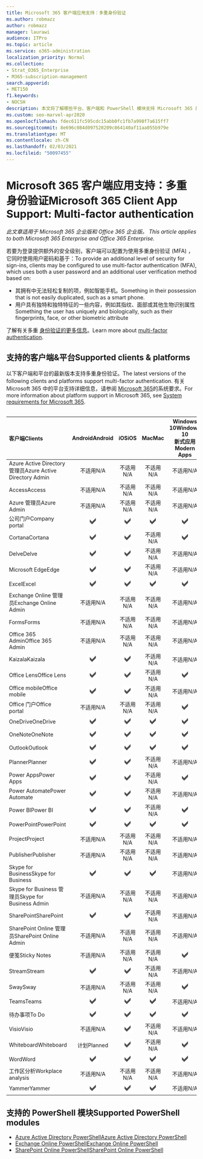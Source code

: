 ```yaml
---
title: Microsoft 365 客户端应用支持：多重身份验证
ms.author: robmazz
author: robmazz
manager: laurawi
audience: ITPro
ms.topic: article
ms.service: o365-administration
localization_priority: Normal
ms.collection:
- Strat_O365_Enterprise
- M365-subscription-management
search.appverid:
- MET150
f1.keywords:
- NOCSH
description: 本文将了解哪些平台、客户端和 PowerShell 模块支持 Microsoft 365 的多重身份验证。
ms.custom: seo-marvel-apr2020
ms.openlocfilehash: fdec611fc595cdc15abb0fc1fb7a998f7a615ff7
ms.sourcegitcommit: 8e696c084d097520209c864140af11aa055b979e
ms.translationtype: MT
ms.contentlocale: zh-CN
ms.lasthandoff: 02/03/2021
ms.locfileid: "50097455"
---
```

# <a name="microsoft-365-client-app-support-multi-factor-authentication"></a><span data-ttu-id="7620a-103">Microsoft 365 客户端应用支持：多重身份验证</span><span class="sxs-lookup"><span data-stu-id="7620a-103">Microsoft 365 Client App Support: Multi-factor authentication</span></span>

<span data-ttu-id="7620a-104">*此文章适用于 Microsoft 365 企业版和 Office 365 企业版。* </span><span class="sxs-lookup"><span data-stu-id="7620a-104">*This article applies to both Microsoft 365 Enterprise and Office 365 Enterprise.*</span></span>

<span data-ttu-id="7620a-105">若要为登录提供额外的安全级别，客户端可以配置为使用多重身份验证 (MFA) ，它同时使用用户密码和基于：</span><span class="sxs-lookup"><span data-stu-id="7620a-105">To provide an additional level of security for sign-ins, clients may be configured to use multi-factor authentication (MFA), which uses both a user password and an additional user verification method based on:</span></span>

- <span data-ttu-id="7620a-106">其拥有中无法轻松复制的项，例如智能手机。</span><span class="sxs-lookup"><span data-stu-id="7620a-106">Something  in their possession that is not easily duplicated, such as a smart phone.</span></span>
- <span data-ttu-id="7620a-107">用户具有独特和独特特征的一些内容，例如其指纹、面部或其他生物识别属性</span><span class="sxs-lookup"><span data-stu-id="7620a-107">Something the user has uniquely and biologically, such as their fingerprints, face, or other biometric attribute</span></span>

<span data-ttu-id="7620a-108">了解有关多重 [身份验证的更多信息](/azure/active-directory/authentication/multi-factor-authentication)。</span><span class="sxs-lookup"><span data-stu-id="7620a-108">Learn more about [multi-factor authentication](/azure/active-directory/authentication/multi-factor-authentication).</span></span>

## <a name="supported-clients--platforms"></a><span data-ttu-id="7620a-109">支持的客户端&平台</span><span class="sxs-lookup"><span data-stu-id="7620a-109">Supported clients & platforms</span></span>

<span data-ttu-id="7620a-110">以下客户端和平台的最新版本支持多重身份验证。</span><span class="sxs-lookup"><span data-stu-id="7620a-110">The latest versions of the following clients and platforms support multi-factor authentication.</span></span> <span data-ttu-id="7620a-111">有关 Microsoft 365 中的平台支持详细信息，请参阅 [Microsoft 365](/microsoft-365/microsoft-365-and-office-resources)的系统要求。</span><span class="sxs-lookup"><span data-stu-id="7620a-111">For more information about platform support in Microsoft 365, see [System requirements for Microsoft 365](/microsoft-365/microsoft-365-and-office-resources).</span></span>
<br>
<br>

| <span data-ttu-id="7620a-112">客户端</span><span class="sxs-lookup"><span data-stu-id="7620a-112">Clients</span></span> | <span data-ttu-id="7620a-113">Android</span><span class="sxs-lookup"><span data-stu-id="7620a-113">Android</span></span> | <span data-ttu-id="7620a-114">iOS</span><span class="sxs-lookup"><span data-stu-id="7620a-114">iOS</span></span> | <span data-ttu-id="7620a-115">Mac</span><span class="sxs-lookup"><span data-stu-id="7620a-115">Mac</span></span>| <span data-ttu-id="7620a-116">Windows 10</span><span class="sxs-lookup"><span data-stu-id="7620a-116">Windows 10</span></span> <br> <span data-ttu-id="7620a-117">新式应用</span><span class="sxs-lookup"><span data-stu-id="7620a-117">Modern Apps</span></span>| <span data-ttu-id="7620a-118">Windows 10</span><span class="sxs-lookup"><span data-stu-id="7620a-118">Windows 10</span></span> <br> <span data-ttu-id="7620a-119">桌面</span><span class="sxs-lookup"><span data-stu-id="7620a-119">Desktop</span></span> |
|:---|:---:|:---:|:---:|:---:|:---:|
| <span data-ttu-id="7620a-120">Azure Active Directory 管理员</span><span class="sxs-lookup"><span data-stu-id="7620a-120">Azure Active Directory Admin</span></span> | <span data-ttu-id="7620a-121">不适用</span><span class="sxs-lookup"><span data-stu-id="7620a-121">N/A</span></span> | <span data-ttu-id="7620a-122">不适用</span><span class="sxs-lookup"><span data-stu-id="7620a-122">N/A</span></span> | <span data-ttu-id="7620a-123">不适用</span><span class="sxs-lookup"><span data-stu-id="7620a-123">N/A</span></span> | <span data-ttu-id="7620a-124">不适用</span><span class="sxs-lookup"><span data-stu-id="7620a-124">N/A</span></span> | ![受支持](../media/check-mark.png) |
| <span data-ttu-id="7620a-126">Access</span><span class="sxs-lookup"><span data-stu-id="7620a-126">Access</span></span> | <span data-ttu-id="7620a-127">不适用</span><span class="sxs-lookup"><span data-stu-id="7620a-127">N/A</span></span> | <span data-ttu-id="7620a-128">不适用</span><span class="sxs-lookup"><span data-stu-id="7620a-128">N/A</span></span> | <span data-ttu-id="7620a-129">不适用</span><span class="sxs-lookup"><span data-stu-id="7620a-129">N/A</span></span> | <span data-ttu-id="7620a-130">不适用</span><span class="sxs-lookup"><span data-stu-id="7620a-130">N/A</span></span> | ![受支持](../media/check-mark.png) |
| <span data-ttu-id="7620a-132">Azure 管理员</span><span class="sxs-lookup"><span data-stu-id="7620a-132">Azure Admin</span></span> | <span data-ttu-id="7620a-133">不适用</span><span class="sxs-lookup"><span data-stu-id="7620a-133">N/A</span></span> | <span data-ttu-id="7620a-134">不适用</span><span class="sxs-lookup"><span data-stu-id="7620a-134">N/A</span></span> | <span data-ttu-id="7620a-135">不适用</span><span class="sxs-lookup"><span data-stu-id="7620a-135">N/A</span></span> | <span data-ttu-id="7620a-136">不适用</span><span class="sxs-lookup"><span data-stu-id="7620a-136">N/A</span></span> | <span data-ttu-id="7620a-137">不适用</span><span class="sxs-lookup"><span data-stu-id="7620a-137">N/A</span></span> |
| <span data-ttu-id="7620a-138">公司门户</span><span class="sxs-lookup"><span data-stu-id="7620a-138">Company portal</span></span> | ![支持](../media/check-mark.png) | ![支持](../media/check-mark.png) | ![支持](../media/check-mark.png) | ![支持](../media/check-mark.png) | <span data-ttu-id="7620a-143">不适用</span><span class="sxs-lookup"><span data-stu-id="7620a-143">N/A</span></span> |
| <span data-ttu-id="7620a-144">Cortana</span><span class="sxs-lookup"><span data-stu-id="7620a-144">Cortana</span></span> | ![支持](../media/check-mark.png) | ![支持](../media/check-mark.png) | <span data-ttu-id="7620a-147">不适用</span><span class="sxs-lookup"><span data-stu-id="7620a-147">N/A</span></span> | ![支持](../media/check-mark.png) | <span data-ttu-id="7620a-149">不适用</span><span class="sxs-lookup"><span data-stu-id="7620a-149">N/A</span></span> |
| <span data-ttu-id="7620a-150">Delve</span><span class="sxs-lookup"><span data-stu-id="7620a-150">Delve</span></span> | ![支持](../media/check-mark.png) | ![支持](../media/check-mark.png) | <span data-ttu-id="7620a-153">不适用</span><span class="sxs-lookup"><span data-stu-id="7620a-153">N/A</span></span> | <span data-ttu-id="7620a-154">不适用</span><span class="sxs-lookup"><span data-stu-id="7620a-154">N/A</span></span> | <span data-ttu-id="7620a-155">不适用</span><span class="sxs-lookup"><span data-stu-id="7620a-155">N/A</span></span> |
| <span data-ttu-id="7620a-156">Microsoft Edge</span><span class="sxs-lookup"><span data-stu-id="7620a-156">Edge</span></span> | ![支持](../media/check-mark.png) | ![支持](../media/check-mark.png) | <span data-ttu-id="7620a-159">不适用</span><span class="sxs-lookup"><span data-stu-id="7620a-159">N/A</span></span> | <span data-ttu-id="7620a-160">不适用</span><span class="sxs-lookup"><span data-stu-id="7620a-160">N/A</span></span> | ![受支持](../media/check-mark.png) |
| <span data-ttu-id="7620a-162">Excel</span><span class="sxs-lookup"><span data-stu-id="7620a-162">Excel</span></span> | ![支持](../media/check-mark.png) | ![支持](../media/check-mark.png) | ![支持](../media/check-mark.png) | ![支持](../media/check-mark.png) | ![支持](../media/check-mark.png) |
| <span data-ttu-id="7620a-168">Exchange Online 管理员</span><span class="sxs-lookup"><span data-stu-id="7620a-168">Exchange Online Admin</span></span> | <span data-ttu-id="7620a-169">不适用</span><span class="sxs-lookup"><span data-stu-id="7620a-169">N/A</span></span> | <span data-ttu-id="7620a-170">不适用</span><span class="sxs-lookup"><span data-stu-id="7620a-170">N/A</span></span> | <span data-ttu-id="7620a-171">不适用</span><span class="sxs-lookup"><span data-stu-id="7620a-171">N/A</span></span> | <span data-ttu-id="7620a-172">不适用</span><span class="sxs-lookup"><span data-stu-id="7620a-172">N/A</span></span> | ![受支持](../media/check-mark.png) |
| <span data-ttu-id="7620a-174">Forms</span><span class="sxs-lookup"><span data-stu-id="7620a-174">Forms</span></span> | <span data-ttu-id="7620a-175">不适用</span><span class="sxs-lookup"><span data-stu-id="7620a-175">N/A</span></span> | <span data-ttu-id="7620a-176">不适用</span><span class="sxs-lookup"><span data-stu-id="7620a-176">N/A</span></span> | <span data-ttu-id="7620a-177">不适用</span><span class="sxs-lookup"><span data-stu-id="7620a-177">N/A</span></span> | <span data-ttu-id="7620a-178">不适用</span><span class="sxs-lookup"><span data-stu-id="7620a-178">N/A</span></span> | <span data-ttu-id="7620a-179">不适用</span><span class="sxs-lookup"><span data-stu-id="7620a-179">N/A</span></span> |
| <span data-ttu-id="7620a-180">Office 365 Admin</span><span class="sxs-lookup"><span data-stu-id="7620a-180">Office 365 Admin</span></span> | <span data-ttu-id="7620a-181">不适用</span><span class="sxs-lookup"><span data-stu-id="7620a-181">N/A</span></span> | <span data-ttu-id="7620a-182">不适用</span><span class="sxs-lookup"><span data-stu-id="7620a-182">N/A</span></span> | <span data-ttu-id="7620a-183">不适用</span><span class="sxs-lookup"><span data-stu-id="7620a-183">N/A</span></span> | <span data-ttu-id="7620a-184">不适用</span><span class="sxs-lookup"><span data-stu-id="7620a-184">N/A</span></span> | ![受支持](../media/check-mark.png) |  |
| <span data-ttu-id="7620a-186">Kaizala</span><span class="sxs-lookup"><span data-stu-id="7620a-186">Kaizala</span></span> | ![支持](../media/check-mark.png) | ![支持](../media/check-mark.png) | <span data-ttu-id="7620a-189">不适用</span><span class="sxs-lookup"><span data-stu-id="7620a-189">N/A</span></span> | <span data-ttu-id="7620a-190">不适用</span><span class="sxs-lookup"><span data-stu-id="7620a-190">N/A</span></span> | <span data-ttu-id="7620a-191">不适用</span><span class="sxs-lookup"><span data-stu-id="7620a-191">N/A</span></span> |
| <span data-ttu-id="7620a-192">Office Lens</span><span class="sxs-lookup"><span data-stu-id="7620a-192">Office Lens</span></span>| ![支持](../media/check-mark.png) | ![支持](../media/check-mark.png) | <span data-ttu-id="7620a-195">不适用</span><span class="sxs-lookup"><span data-stu-id="7620a-195">N/A</span></span> | ![支持](../media/check-mark.png) | <span data-ttu-id="7620a-197">不适用</span><span class="sxs-lookup"><span data-stu-id="7620a-197">N/A</span></span> |
| <span data-ttu-id="7620a-198">Office mobile</span><span class="sxs-lookup"><span data-stu-id="7620a-198">Office mobile</span></span> | ![支持](../media/check-mark.png) | ![支持](../media/check-mark.png) | <span data-ttu-id="7620a-201">不适用</span><span class="sxs-lookup"><span data-stu-id="7620a-201">N/A</span></span> | <span data-ttu-id="7620a-202">不适用</span><span class="sxs-lookup"><span data-stu-id="7620a-202">N/A</span></span> | <span data-ttu-id="7620a-203">不适用</span><span class="sxs-lookup"><span data-stu-id="7620a-203">N/A</span></span> |
| <span data-ttu-id="7620a-204">Office 门户</span><span class="sxs-lookup"><span data-stu-id="7620a-204">Office portal</span></span> | <span data-ttu-id="7620a-205">不适用</span><span class="sxs-lookup"><span data-stu-id="7620a-205">N/A</span></span> | <span data-ttu-id="7620a-206">不适用</span><span class="sxs-lookup"><span data-stu-id="7620a-206">N/A</span></span> | <span data-ttu-id="7620a-207">不适用</span><span class="sxs-lookup"><span data-stu-id="7620a-207">N/A</span></span> | ![支持](../media/check-mark.png) | <span data-ttu-id="7620a-209">不适用</span><span class="sxs-lookup"><span data-stu-id="7620a-209">N/A</span></span> |
| <span data-ttu-id="7620a-210">OneDrive</span><span class="sxs-lookup"><span data-stu-id="7620a-210">OneDrive</span></span> | ![支持](../media/check-mark.png) | ![支持](../media/check-mark.png) | ![支持](../media/check-mark.png) | ![支持](../media/check-mark.png) | ![支持](../media/check-mark.png) |
| <span data-ttu-id="7620a-216">OneNote</span><span class="sxs-lookup"><span data-stu-id="7620a-216">OneNote</span></span> | ![支持](../media/check-mark.png) | ![支持](../media/check-mark.png) | ![支持](../media/check-mark.png) | ![支持](../media/check-mark.png) | ![支持](../media/check-mark.png) |
| <span data-ttu-id="7620a-222">Outlook</span><span class="sxs-lookup"><span data-stu-id="7620a-222">Outlook</span></span> | ![支持](../media/check-mark.png) | ![支持](../media/check-mark.png) | ![支持](../media/check-mark.png) | ![支持](../media/check-mark.png) | ![支持](../media/check-mark.png) |
| <span data-ttu-id="7620a-228">Planner</span><span class="sxs-lookup"><span data-stu-id="7620a-228">Planner</span></span> | ![支持](../media/check-mark.png) | ![支持](../media/check-mark.png) | <span data-ttu-id="7620a-231">不适用</span><span class="sxs-lookup"><span data-stu-id="7620a-231">N/A</span></span> | <span data-ttu-id="7620a-232">不适用</span><span class="sxs-lookup"><span data-stu-id="7620a-232">N/A</span></span> | <span data-ttu-id="7620a-233">不适用</span><span class="sxs-lookup"><span data-stu-id="7620a-233">N/A</span></span> |
| <span data-ttu-id="7620a-234">Power Apps</span><span class="sxs-lookup"><span data-stu-id="7620a-234">Power Apps</span></span> | ![支持](../media/check-mark.png) | ![支持](../media/check-mark.png) | <span data-ttu-id="7620a-237">不适用</span><span class="sxs-lookup"><span data-stu-id="7620a-237">N/A</span></span> | ![支持](../media/check-mark.png) | <span data-ttu-id="7620a-239">不适用</span><span class="sxs-lookup"><span data-stu-id="7620a-239">N/A</span></span> |
| <span data-ttu-id="7620a-240">Power Automate</span><span class="sxs-lookup"><span data-stu-id="7620a-240">Power Automate</span></span> | ![支持](../media/check-mark.png) | ![支持](../media/check-mark.png) | <span data-ttu-id="7620a-243">不适用</span><span class="sxs-lookup"><span data-stu-id="7620a-243">N/A</span></span> | <span data-ttu-id="7620a-244">不适用</span><span class="sxs-lookup"><span data-stu-id="7620a-244">N/A</span></span> | <span data-ttu-id="7620a-245">不适用</span><span class="sxs-lookup"><span data-stu-id="7620a-245">N/A</span></span> |
| <span data-ttu-id="7620a-246">Power BI</span><span class="sxs-lookup"><span data-stu-id="7620a-246">Power BI</span></span> | ![支持](../media/check-mark.png) | ![支持](../media/check-mark.png) | <span data-ttu-id="7620a-249">不适用</span><span class="sxs-lookup"><span data-stu-id="7620a-249">N/A</span></span> | ![支持](../media/check-mark.png) | ![支持](../media/check-mark.png) |
| <span data-ttu-id="7620a-252">PowerPoint</span><span class="sxs-lookup"><span data-stu-id="7620a-252">PowerPoint</span></span> | ![支持](../media/check-mark.png) | ![支持](../media/check-mark.png) | ![支持](../media/check-mark.png) | ![支持](../media/check-mark.png) | ![支持](../media/check-mark.png) |
| <span data-ttu-id="7620a-258">Project</span><span class="sxs-lookup"><span data-stu-id="7620a-258">Project</span></span> | <span data-ttu-id="7620a-259">不适用</span><span class="sxs-lookup"><span data-stu-id="7620a-259">N/A</span></span> | <span data-ttu-id="7620a-260">不适用</span><span class="sxs-lookup"><span data-stu-id="7620a-260">N/A</span></span> | <span data-ttu-id="7620a-261">不适用</span><span class="sxs-lookup"><span data-stu-id="7620a-261">N/A</span></span> | <span data-ttu-id="7620a-262">不适用</span><span class="sxs-lookup"><span data-stu-id="7620a-262">N/A</span></span> | ![受支持](../media/check-mark.png) |
| <span data-ttu-id="7620a-264">Publisher</span><span class="sxs-lookup"><span data-stu-id="7620a-264">Publisher</span></span> | <span data-ttu-id="7620a-265">不适用</span><span class="sxs-lookup"><span data-stu-id="7620a-265">N/A</span></span> | <span data-ttu-id="7620a-266">不适用</span><span class="sxs-lookup"><span data-stu-id="7620a-266">N/A</span></span> | <span data-ttu-id="7620a-267">不适用</span><span class="sxs-lookup"><span data-stu-id="7620a-267">N/A</span></span> | <span data-ttu-id="7620a-268">不适用</span><span class="sxs-lookup"><span data-stu-id="7620a-268">N/A</span></span> | ![受支持](../media/check-mark.png) |
| <span data-ttu-id="7620a-270">Skype for Business</span><span class="sxs-lookup"><span data-stu-id="7620a-270">Skype for Business</span></span> | ![支持](../media/check-mark.png) | ![支持](../media/check-mark.png) | ![支持](../media/check-mark.png) | <span data-ttu-id="7620a-274">不适用</span><span class="sxs-lookup"><span data-stu-id="7620a-274">N/A</span></span> | ![受支持](../media/check-mark.png) |
| <span data-ttu-id="7620a-276">Skype for Business 管理员</span><span class="sxs-lookup"><span data-stu-id="7620a-276">Skype for Business Admin</span></span> | <span data-ttu-id="7620a-277">不适用</span><span class="sxs-lookup"><span data-stu-id="7620a-277">N/A</span></span> | <span data-ttu-id="7620a-278">不适用</span><span class="sxs-lookup"><span data-stu-id="7620a-278">N/A</span></span> | <span data-ttu-id="7620a-279">不适用</span><span class="sxs-lookup"><span data-stu-id="7620a-279">N/A</span></span> | <span data-ttu-id="7620a-280">不适用</span><span class="sxs-lookup"><span data-stu-id="7620a-280">N/A</span></span> | ![受支持](../media/check-mark.png) |
| <span data-ttu-id="7620a-282">SharePoint</span><span class="sxs-lookup"><span data-stu-id="7620a-282">SharePoint</span></span> | ![支持](../media/check-mark.png) | ![支持](../media/check-mark.png) | <span data-ttu-id="7620a-285">不适用</span><span class="sxs-lookup"><span data-stu-id="7620a-285">N/A</span></span> | <span data-ttu-id="7620a-286">不适用</span><span class="sxs-lookup"><span data-stu-id="7620a-286">N/A</span></span> | <span data-ttu-id="7620a-287">不适用</span><span class="sxs-lookup"><span data-stu-id="7620a-287">N/A</span></span> |
| <span data-ttu-id="7620a-288">SharePoint Online 管理员</span><span class="sxs-lookup"><span data-stu-id="7620a-288">SharePoint Online Admin</span></span> | <span data-ttu-id="7620a-289">不适用</span><span class="sxs-lookup"><span data-stu-id="7620a-289">N/A</span></span> | <span data-ttu-id="7620a-290">不适用</span><span class="sxs-lookup"><span data-stu-id="7620a-290">N/A</span></span> | <span data-ttu-id="7620a-291">不适用</span><span class="sxs-lookup"><span data-stu-id="7620a-291">N/A</span></span> | <span data-ttu-id="7620a-292">不适用</span><span class="sxs-lookup"><span data-stu-id="7620a-292">N/A</span></span> | ![受支持](../media/check-mark.png) |
| <span data-ttu-id="7620a-294">便笺</span><span class="sxs-lookup"><span data-stu-id="7620a-294">Sticky Notes</span></span> | <span data-ttu-id="7620a-295">不适用</span><span class="sxs-lookup"><span data-stu-id="7620a-295">N/A</span></span> | <span data-ttu-id="7620a-296">不适用</span><span class="sxs-lookup"><span data-stu-id="7620a-296">N/A</span></span> | <span data-ttu-id="7620a-297">不适用</span><span class="sxs-lookup"><span data-stu-id="7620a-297">N/A</span></span> | ![支持](../media/check-mark.png) | <span data-ttu-id="7620a-299">不适用</span><span class="sxs-lookup"><span data-stu-id="7620a-299">N/A</span></span> |
| <span data-ttu-id="7620a-300">Stream</span><span class="sxs-lookup"><span data-stu-id="7620a-300">Stream</span></span> | ![支持](../media/check-mark.png) | ![支持](../media/check-mark.png) | <span data-ttu-id="7620a-303">不适用</span><span class="sxs-lookup"><span data-stu-id="7620a-303">N/A</span></span> | <span data-ttu-id="7620a-304">不适用</span><span class="sxs-lookup"><span data-stu-id="7620a-304">N/A</span></span> | <span data-ttu-id="7620a-305">不适用</span><span class="sxs-lookup"><span data-stu-id="7620a-305">N/A</span></span> |
| <span data-ttu-id="7620a-306">Sway</span><span class="sxs-lookup"><span data-stu-id="7620a-306">Sway</span></span> | <span data-ttu-id="7620a-307">不适用</span><span class="sxs-lookup"><span data-stu-id="7620a-307">N/A</span></span> | <span data-ttu-id="7620a-308">不适用</span><span class="sxs-lookup"><span data-stu-id="7620a-308">N/A</span></span> | <span data-ttu-id="7620a-309">不适用</span><span class="sxs-lookup"><span data-stu-id="7620a-309">N/A</span></span> | ![支持](../media/check-mark.png) | <span data-ttu-id="7620a-311">不适用</span><span class="sxs-lookup"><span data-stu-id="7620a-311">N/A</span></span> |
| <span data-ttu-id="7620a-312">Teams</span><span class="sxs-lookup"><span data-stu-id="7620a-312">Teams</span></span> | ![支持](../media/check-mark.png) | ![支持](../media/check-mark.png) | ![支持](../media/check-mark.png) | <span data-ttu-id="7620a-316">不适用</span><span class="sxs-lookup"><span data-stu-id="7620a-316">N/A</span></span> | ![受支持](../media/check-mark.png) |
| <span data-ttu-id="7620a-318">待办事项</span><span class="sxs-lookup"><span data-stu-id="7620a-318">To Do</span></span> | ![支持](../media/check-mark.png) | ![支持](../media/check-mark.png) | ![支持](../media/check-mark.png) | ![支持](../media/check-mark.png) | <span data-ttu-id="7620a-323">不适用</span><span class="sxs-lookup"><span data-stu-id="7620a-323">N/A</span></span> |
| <span data-ttu-id="7620a-324">Visio</span><span class="sxs-lookup"><span data-stu-id="7620a-324">Visio</span></span> | <span data-ttu-id="7620a-325">不适用</span><span class="sxs-lookup"><span data-stu-id="7620a-325">N/A</span></span> | ![支持](../media/check-mark.png) | <span data-ttu-id="7620a-327">不适用</span><span class="sxs-lookup"><span data-stu-id="7620a-327">N/A</span></span> | <span data-ttu-id="7620a-328">不适用</span><span class="sxs-lookup"><span data-stu-id="7620a-328">N/A</span></span> | ![受支持](../media/check-mark.png) |
| <span data-ttu-id="7620a-330">Whiteboard</span><span class="sxs-lookup"><span data-stu-id="7620a-330">Whiteboard</span></span> | <span data-ttu-id="7620a-331">计划</span><span class="sxs-lookup"><span data-stu-id="7620a-331">Planned</span></span> | ![支持](../media/check-mark.png) | <span data-ttu-id="7620a-333">不适用</span><span class="sxs-lookup"><span data-stu-id="7620a-333">N/A</span></span> | ![支持](../media/check-mark.png) | <span data-ttu-id="7620a-335">不适用</span><span class="sxs-lookup"><span data-stu-id="7620a-335">N/A</span></span> |
| <span data-ttu-id="7620a-336">Word</span><span class="sxs-lookup"><span data-stu-id="7620a-336">Word</span></span> | ![支持](../media/check-mark.png) | ![支持](../media/check-mark.png) | ![支持](../media/check-mark.png) | ![支持](../media/check-mark.png) | ![支持](../media/check-mark.png) |
| <span data-ttu-id="7620a-342">工作区分析</span><span class="sxs-lookup"><span data-stu-id="7620a-342">Workplace analysis</span></span> | <span data-ttu-id="7620a-343">不适用</span><span class="sxs-lookup"><span data-stu-id="7620a-343">N/A</span></span> | <span data-ttu-id="7620a-344">不适用</span><span class="sxs-lookup"><span data-stu-id="7620a-344">N/A</span></span> | <span data-ttu-id="7620a-345">不适用</span><span class="sxs-lookup"><span data-stu-id="7620a-345">N/A</span></span> | <span data-ttu-id="7620a-346">不适用</span><span class="sxs-lookup"><span data-stu-id="7620a-346">N/A</span></span> | <span data-ttu-id="7620a-347">不适用</span><span class="sxs-lookup"><span data-stu-id="7620a-347">N/A</span></span> |
| <span data-ttu-id="7620a-348">Yammer</span><span class="sxs-lookup"><span data-stu-id="7620a-348">Yammer</span></span> | ![支持](../media/check-mark.png) | ![支持](../media/check-mark.png) | ![支持](../media/check-mark.png) | <span data-ttu-id="7620a-352">不适用</span><span class="sxs-lookup"><span data-stu-id="7620a-352">N/A</span></span> | ![受支持](../media/check-mark.png) |

## <a name="supported-powershell-modules"></a><span data-ttu-id="7620a-354">支持的 PowerShell 模块</span><span class="sxs-lookup"><span data-stu-id="7620a-354">Supported PowerShell modules</span></span>

- [<span data-ttu-id="7620a-355">Azure Active Directory PowerShell</span><span class="sxs-lookup"><span data-stu-id="7620a-355">Azure Active Directory PowerShell</span></span>](/powershell/azure/active-directory/overview?view=azureadps-2.0)
- [<span data-ttu-id="7620a-356">Exchange Online PowerShell</span><span class="sxs-lookup"><span data-stu-id="7620a-356">Exchange Online PowerShell</span></span>](/powershell/exchange/exchange-online-powershell)
- [<span data-ttu-id="7620a-357">SharePoint Online PowerShell</span><span class="sxs-lookup"><span data-stu-id="7620a-357">SharePoint Online PowerShell</span></span>](/powershell/sharepoint/sharepoint-online/connect-sharepoint-online)